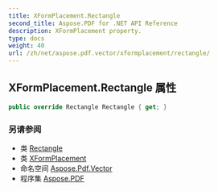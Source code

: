 ```yaml
---
title: XFormPlacement.Rectangle
second_title: Aspose.PDF for .NET API Reference
description: XFormPlacement property.
type: docs
weight: 40
url: /zh/net/aspose.pdf.vector/xformplacement/rectangle/
---
```

## XFormPlacement.Rectangle 属性

```csharp
public override Rectangle Rectangle { get; }
```

### 另请参阅

* 类 [Rectangle](../../../aspose.pdf/rectangle/)
* 类 [XFormPlacement](../)
* 命名空间 [Aspose.Pdf.Vector](../../../aspose.pdf.vector/)
* 程序集 [Aspose.PDF](../../../)